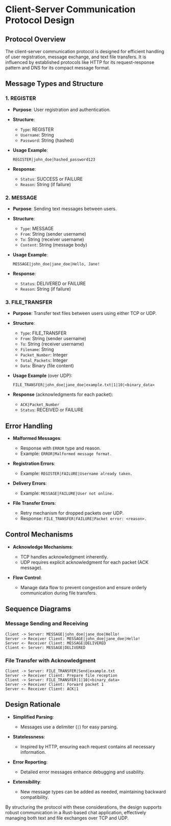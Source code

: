 # Client-Server Communication Protocol Design

## Protocol Overview

The client-server communication protocol is designed for efficient handling of user registration, message exchange, and text file transfers. It is influenced by established protocols like HTTP for its request-response pattern and DNS for its compact message format.

## Message Types and Structure

### 1. REGISTER

- **Purpose**: User registration and authentication.
  
- **Structure**:
  - `Type`: REGISTER
  - `Username`: String
  - `Password`: String (hashed)

- **Usage Example**:
  ```plaintext
  REGISTER|john_doe|hashed_password123
  ```

- **Response**:
  - `Status`: SUCCESS or FAILURE
  - `Reason`: String (if failure)

### 2. MESSAGE

- **Purpose**: Sending text messages between users.

- **Structure**:
  - `Type`: MESSAGE
  - `From`: String (sender username)
  - `To`: String (receiver username)
  - `Content`: String (message body)

- **Usage Example**:
  ```plaintext
  MESSAGE|john_doe|jane_doe|Hello, Jane!
  ```

- **Response**:
  - `Status`: DELIVERED or FAILURE
  - `Reason`: String (if failure)

### 3. FILE_TRANSFER

- **Purpose**: Transfer text files between users using either TCP or UDP.

- **Structure**:
  - `Type`: FILE_TRANSFER
  - `From`: String (sender username)
  - `To`: String (receiver username)
  - `Filename`: String
  - `Packet_Number`: Integer
  - `Total_Packets`: Integer
  - `Data`: Binary (file content)

- **Usage Example** (over UDP):
  ```plaintext
  FILE_TRANSFER|john_doe|jane_doe|example.txt|1|10|<binary_data>
  ```

- **Response** (acknowledgments for each packet):
  - `ACK|Packet_Number`
  - `Status`: RECEIVED or FAILURE

## Error Handling

- **Malformed Messages**: 
  - Response with `ERROR` type and reason.
  - Example: `ERROR|Malformed message format.`

- **Registration Errors**:
  - Example: `REGISTER|FAILURE|Username already taken.`

- **Delivery Errors**:
  - Example: `MESSAGE|FAILURE|User not online.`

- **File Transfer Errors**:
  - Retry mechanism for dropped packets over UDP.
  - Response: `FILE_TRANSFER|FAILURE|Packet error: <reason>.`

## Control Mechanisms

- **Acknowledge Mechanisms**:
  - TCP handles acknowledgment inherently.
  - UDP requires explicit acknowledgment for each packet (ACK message).

- **Flow Control**:
  - Manage data flow to prevent congestion and ensure orderly communication during file transfers.

## Sequence Diagrams

### Message Sending and Receiving

```plaintext
Client -> Server: MESSAGE|john_doe|jane_doe|Hello!
Server -> Receiver Client: MESSAGE|john_doe|jane_doe|Hello!
Server <- Receiver Client: MESSAGE|DELIVERED
Client <- Server: MESSAGE|DELIVERED
```

### File Transfer with Acknowledgment

```plaintext
Client -> Server: FILE_TRANSFER|Send|example.txt
Server -> Receiver Client: Prepare file reception
Client -> Server: FILE_TRANSFER|1|10|<binary_data>
Server -> Receiver Client: Forward packet 1
Server <- Receiver Client: ACK|1
```

## Design Rationale

- **Simplified Parsing**:
  - Messages use a delimiter (`|`) for easy parsing.
  
- **Statelessness**:
  - Inspired by HTTP, ensuring each request contains all necessary information.

- **Error Reporting**:
  - Detailed error messages enhance debugging and usability.

- **Extensibility**:
  - New message types can be added as needed, maintaining backward compatibility.

By structuring the protocol with these considerations, the design supports robust communication in a Rust-based chat application, effectively managing both text and file exchanges over TCP and UDP.